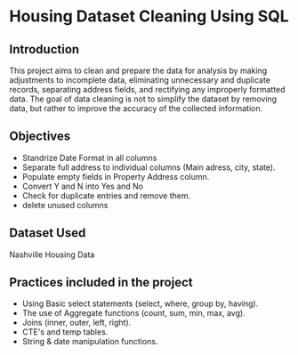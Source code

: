 # Housing Dataset Cleaning Using SQL 

## Introduction
This project aims to clean and prepare the data for analysis by making adjustments to incomplete data, eliminating unnecessary and duplicate records, separating address fields, and rectifying any improperly formatted data. The goal of data cleaning is not to simplify the dataset by removing data, but rather to improve the accuracy of the collected information.






 ## Objectives 
- Standrize Date Format in all columns 
- Separate full address to individual columns (Main adress, city, state).
- Populate empty fields in Property Address column.
- Convert Y and N into Yes and No 
- Check for duplicate entries and remove them.
- delete unused columns 

## Dataset Used
Nashville Housing Data 

## Practices included in the project 
- Using Basic select statements (select, where, group by, having).
- The use of Aggregate functions (count, sum, min, max, avg).
- Joins (inner, outer, left, right).
- CTE's and temp tables.
- String & date manipulation functions.
